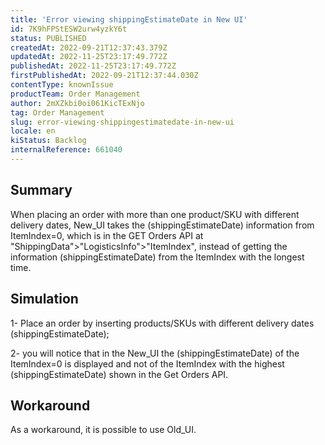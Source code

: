 ```yaml
---
title: 'Error viewing shippingEstimateDate in New UI'
id: 7K9hFPStESW2urw4yzkY6t
status: PUBLISHED
createdAt: 2022-09-21T12:37:43.379Z
updatedAt: 2022-11-25T23:17:49.772Z
publishedAt: 2022-11-25T23:17:49.772Z
firstPublishedAt: 2022-09-21T12:37:44.030Z
contentType: knownIssue
productTeam: Order Management
author: 2mXZkbi0oi061KicTExNjo
tag: Order Management
slug: error-viewing-shippingestimatedate-in-new-ui
locale: en
kiStatus: Backlog
internalReference: 661040
---
```


## Summary



When placing an order with more than one product/SKU with different delivery dates, New_UI takes the (shippingEstimateDate) information from ItemIndex=0, which is in the GET Orders API at "ShippingData">"LogisticsInfo">"ItemIndex", instead of getting the information (shippingEstimateDate) from the ItemIndex with the longest time.




## Simulation



1- Place an order by inserting products/SKUs with different delivery dates (shippingEstimateDate);

2- you will notice that in the New_UI the (shippingEstimateDate) of the ItemIndex=0 is displayed and not of the ItemIndex with the highest (shippingEstimateDate) shown in the Get Orders API.




## Workaround



As a workaround, it is possible to use Old_UI.

